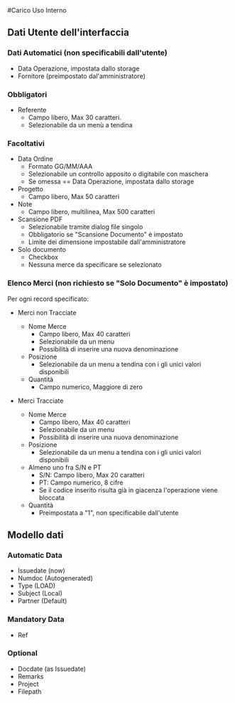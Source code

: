 
#Carico Uso Interno

## Dati Utente dell'interfaccia

### Dati Automatici (non specificabili dall'utente)
- Data Operazione, impostata dallo storage
- Fornitore (preimpostato dal'amministratore)

### Obbligatori
- Referente
  * Campo libero, Max 30 caratteri.
  * Selezionabile da un menù a tendina

### Facoltativi
- Data Ordine
  * Formato GG/MM/AAA
  * Selezionabile un controllo apposito o digitabile con maschera
  * Se omessa == Data Operazione, impostata dallo storage
- Progetto
  * Campo libero, Max 50 caratteri
- Note
  * Campo libero, multilinea, Max 500 caratteri
- Scansione PDF
  * Selezionabile tramite dialog file singolo
  * Obbligatorio se "Scansione Documento" è impostato
  * Limite dei dimensione impostabile dall'amministratore
- Solo documento
  * Checkbox
  * Nessuna merce da specificare se selezionato

### Elenco Merci (non richiesto se "Solo Documento" è impostato)
Per ogni record specificato:
- Merci non Tracciate
  * Nome Merce
    + Campo libero, Max 40 caratteri
    + Selezionabile da un menu
    + Possibilità di inserire una nuova denominazione
  * Posizione
    + Selezionabile da un menu a tendina con i gli unici valori disponibili
  * Quantità
    + Campo numerico, Maggiore di zero


- Merci Tracciate
  * Nome Merce
    * Campo libero, Max 40 caratteri
    + Selezionabile da un menu
    + Possibilità di inserire una nuova denominazione
  * Posizione
    + Selezionabile da un menu a tendina con i gli unici valori disponibili
  * Almeno uno fra S/N e PT
    + S/N: Campo libero, Max 20 caratteri
    + PT: Campo numerico, 8 cifre
    + Se il codice inserito risulta già in giacenza l'operazione viene bloccata
  * Quantità
    + Preimpostata a "1", non specificabile dall'utente


## Modello dati
### Automatic Data
- Issuedate (now)
- Numdoc (Autogenerated)
- Type (LOAD)
- Subject (Local)
- Partner (Default)

### Mandatory Data
- Ref

 ### Optional
- Docdate (as Issuedate)
- Remarks
- Project
- Filepath